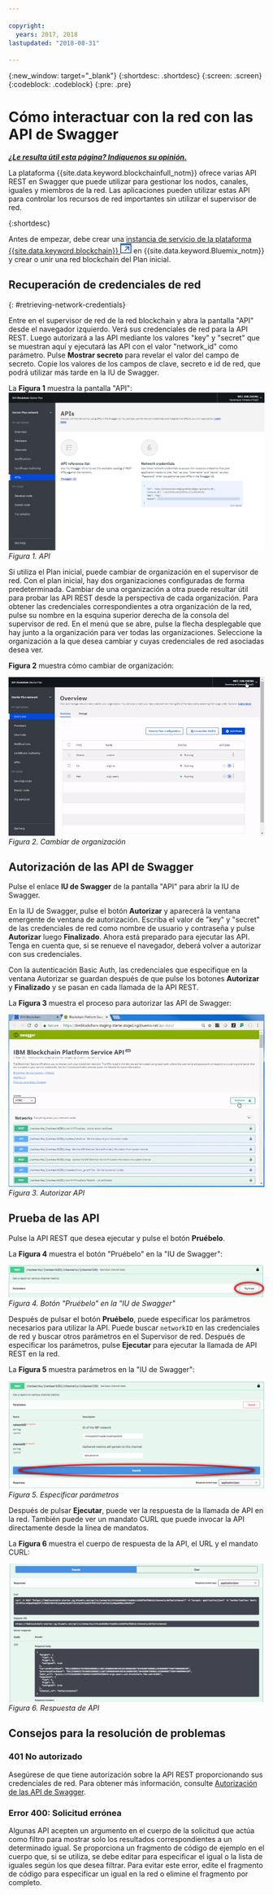 ```yaml
---

copyright:
  years: 2017, 2018
lastupdated: "2018-08-31"

---
```


{:new_window: target="_blank"}
{:shortdesc: .shortdesc}
{:screen: .screen}
{:codeblock: .codeblock}
{:pre: .pre}

# Cómo interactuar con la red con las API de Swagger


***[¿Le resulta útil esta página? Indíquenos su opinión.](https://www.surveygizmo.com/s3/4501493/IBM-Blockchain-Documentation)***


La plataforma {{site.data.keyword.blockchainfull_notm}} ofrece varias API REST en Swagger que puede utilizar para gestionar los nodos, canales, iguales y miembros de la red. Las aplicaciones pueden utilizar estas API para controlar los recursos de red importantes sin utilizar el supervisor de red.

{:shortdesc}

Antes de empezar, debe crear una [instancia de servicio de la plataforma {{site.data.keyword.blockchain}} ![Icono de enlace externo](../images/external_link.svg "Icono de enlace externo")](https://console.bluemix.net/catalog/services/blockchain) en {{site.data.keyword.Bluemix_notm}} y crear o unir una red blockchain del Plan inicial<!--or Enterprise Plan -->.


## Recuperación de credenciales de red

{: #retrieving-network-credentials}

Entre en el supervisor de red de la red blockchain y abra la pantalla "API" desde el navegador izquierdo. Verá sus credenciales de red para la API REST. Luego autorizará a las API mediante los valores "key" y "secret" que se muestran aquí y ejecutará las API con el valor "network_id" como parámetro. Pulse **Mostrar secreto** para revelar el valor del campo de secreto. Copie los valores de los campos de clave, secreto e id de red, que podrá utilizar más tarde en la IU de Swagger.

La **Figura 1** muestra la pantalla "API":
![Pantalla API](../images/API_screen_starter.png "Pantalla API")
*Figura 1. API*

Si utiliza el Plan inicial, puede cambiar de organización en el supervisor de red. Con el plan inicial, hay dos organizaciones configuradas de forma predeterminada. Cambiar de una organización a otra puede resultar útil para probar las API REST desde la perspectiva de cada organización. Para obtener las credenciales correspondientes a otra organización de la red, pulse su nombre en la esquina superior derecha de la consola del supervisor de red. En el menú que se abre, pulse la flecha desplegable que hay junto a la organización para ver todas las organizaciones. Seleccione la organización a la que desea cambiar y cuyas credenciales de red asociadas desea ver.

**Figura 2** muestra cómo cambiar de organización:

![Cambiar de organización](../images/switch_orgs_starter.gif "Cambiar de organización")  
*Figura 2. Cambiar de organización*


## Autorización de las API de Swagger

Pulse el enlace **IU de Swagger** de la pantalla "API" para abrir la IU de Swagger.  
<!-- remove this line because the link is different depending on if you are starter or enterprise plan
You can also open the Swagger UI with the URL in the connection profiles. For example, `http://blockchain-swagger-dev.stage1.mybluemix.net`.
-->

En la IU de Swagger, pulse el botón **Autorizar** y aparecerá la ventana emergente de ventana de autorización. Escriba el valor de "key" y "secret" de las credenciales de red como nombre de usuario y contraseña y pulse **Autorizar** luego **Finalizado**. Ahora está preparado para ejecutar las API. Tenga en cuenta que, si se renueve el navegador, deberá volver a autorizar con sus credenciales.

Con la autenticación Basic Auth, las credenciales que especifique en la ventana Autorizar se guardan después de que pulse los botones **Autorizar** y **Finalizado** y se pasan en cada llamada de la API REST.

La **Figura 3** muestra el proceso para autorizar las API de Swagger:

![Autorizar API](../images/swaggerUIAuthorize.gif "Autorizar API")  
*Figura 3. Autorizar API*


## Prueba de las API

Pulse la API REST que desea ejecutar y pulse el botón **Pruébelo**.

La **Figura 4** muestra el botón "Pruébelo" en la "IU de Swagger":

![Botón Pruébelo en la IU de Swagger](../images/swaggerUITryItOut.png "Botón Pruébelo en la IU de Swagger")  
*Figura 4. Botón "Pruébelo" en la "IU de Swagger"*

Después de pulsar el botón **Pruébelo**, puede especificar los parámetros necesarios para utilizar la API. Puede buscar `networkID` en las credenciales de red y buscar otros parámetros en el Supervisor de red. Después de especificar los parámetros, pulse **Ejecutar** para ejecutar la llamada de API REST en la red.

La **Figura 5** muestra parámetros en la "IU de Swagger":

![Parámetros de la IU de Swagger](../images/swaggerUIParams.png "Parámetros de la IU de Swagger")  
*Figura 5. Especificar parámetros*  

Después de pulsar **Ejecutar**, puede ver la respuesta de la llamada de API en la red. También puede ver un mandato CURL que puede invocar la API directamente desde la línea de mandatos.

La **Figura 6** muestra el cuerpo de respuesta de la API, el URL y el mandato CURL:

![Respuesta de API en la IU de Swagger](../images/swaggerUICurlResponse.png "Respuesta de API en la IU de Swagger")  
*Figura 6. Respuesta de API*    

## Consejos para la resolución de problemas

### 401 No autorizado  
  Asegúrese de que tiene autorización sobre la API REST proporcionando sus credenciales de red. Para obtener más información, consulte [Autorización de las API de Swagger](#authorizing-swagger-apis).

### Error 400: Solicitud errónea
  Algunas API acepten un argumento en el cuerpo de la solicitud que actúa como filtro para mostrar solo los resultados correspondientes a un determinado igual. Se proporciona un fragmento de código de ejemplo en el cuerpo que, si se utiliza, se debe editar para especificar el igual o la lista de iguales según los que desea filtrar. Para evitar este error, edite el fragmento de código para especificar un igual en la red o elimine el fragmento por completo.
